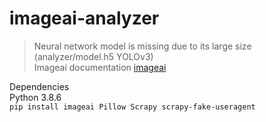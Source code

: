 # imageai-analyzer


> Neural network model is missing due to its large size (analyzer/model.h5 YOLOv3)<br>
> Imageai documentation [imageai](https://github.com/OlafenwaMoses/ImageAI)<br>



Dependencies<br>
Python 3.8.6<br>
`pip install imageai Pillow Scrapy scrapy-fake-useragent`
